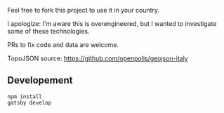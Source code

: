 Feel free to fork this project to use it in your country.

I apologize: I'm aware this is overengineered, but I wanted to investigate some of these technologies.

PRs to fix code and data are welcome.

TopoJSON source: https://github.com/openpolis/geojson-italy

## Developement

```
npm install
gatsby develop
```